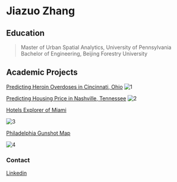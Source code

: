 # Jiazuo Zhang

## Education                                                                                                                                                                           
>Master of Urban Spatial Analytics, University of Pennsylvania  
>Bachelor of Engineering, Beijing Forestry University  
            

## Academic Projects

[Predicting Heroin Overdoses in Cincinnati, Ohio](https://toadha.github.io/Project2_ver3)
![1](https://toadha.github.io/1.png)

[Predicting Housing Price in Nashville, Tennessee](https://toadha.github.io/Midterm_MUSA507_Sagari%26Jiazuo)
![2](https://toadha.github.io/2.png)

[Hotels Explorer of Miami](https://toadha.github.io/cpln692-week7-midterm/assignment/index.html)

![3](https://toadha.github.io/3.png)

[Philadelphia Gunshot Map](https://toadha.github.io/692_final/index.html)

![4](https://toadha.github.io/4.png)


### Contact

[Linkedin](https://www.linkedin.com/in/jiazuozhang)

